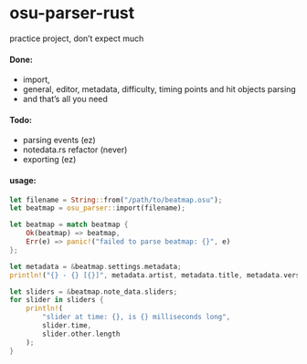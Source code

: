 # osu-parser-rust
practice project, don’t expect much

#### Done:
- import,
- general, editor, metadata, difficulty, timing points and hit objects parsing
- and that’s all you need

#### Todo:
- parsing events (ez)
- notedata.rs refactor (never)
- exporting (ez)

#### usage:
```rust
let filename = String::from("/path/to/beatmap.osu");
let beatmap = osu_parser::import(filename);

let beatmap = match beatmap {
    Ok(beatmap) => beatmap,
    Err(e) => panic!("failed to parse beatmap: {}", e)
};

let metadata = &beatmap.settings.metadata;
println!("{} - {} [{}]", metadata.artist, metadata.title, metadata.version);

let sliders = &beatmap.note_data.sliders;
for slider in sliders {
    println!(
        "slider at time: {}, is {} milliseconds long", 
        slider.time, 
        slider.other.length
    );
}
```

